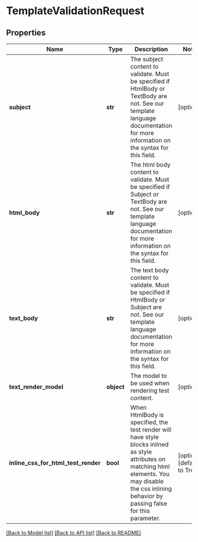 # TemplateValidationRequest

## Properties
Name | Type | Description | Notes
------------ | ------------- | ------------- | -------------
**subject** | **str** | The subject content to validate. Must be specified if HtmlBody or TextBody are not. See our template language documentation for more information on the syntax for this field.  | [optional] 
**html_body** | **str** | The html body content to validate. Must be specified if Subject or TextBody are not. See our template language documentation for more information on the syntax for this field.  | [optional] 
**text_body** | **str** | The text body content to validate. Must be specified if HtmlBody or Subject are not. See our template language documentation for more information on the syntax for this field.  | [optional] 
**text_render_model** | **object** | The model to be used when rendering test content. | [optional] 
**inline_css_for_html_test_render** | **bool** | When HtmlBody is specified, the test render will have style blocks inlined as style attributes on matching html elements. You may disable the css inlining behavior by passing false for this parameter.  | [optional] [default to True]

[[Back to Model list]](../README.md#documentation-for-models) [[Back to API list]](../README.md#documentation-for-api-endpoints) [[Back to README]](../README.md)


